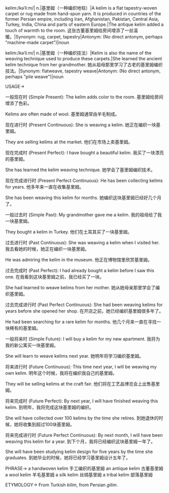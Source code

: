 kelim:/kəˈliːm/| n.|基里姆（一种编织地毯）|A kelim is a flat tapestry-woven carpet or rug made from hand-spun yarn. It is produced in countries of the former Persian empire, including Iran, Afghanistan, Pakistan, Central Asia, Turkey, India, China and parts of eastern Europe.|The antique kelim added a touch of warmth to the room. 这张古董基里姆给房间增添了一丝温暖。|Synonym: rug, carpet, tapestry|Antonym:  (No direct antonym, perhaps "machine-made carpet")|noun


kelim:/kəˈliːm/| n.|基里姆（一种编织技法）|Kelim is also the name of the weaving technique used to produce these carpets.|She learned the ancient kelim technique from her grandmother. 她从祖母那里学习了古老的基里姆编织技法。|Synonym: flatweave, tapestry weave|Antonym:  (No direct antonym, perhaps "pile weave")|noun



USAGE->

一般现在时 (Simple Present):
The kelim adds color to the room.  基里姆给房间增添了色彩。

Kelims are often made of wool. 基里姆通常由羊毛制成。


现在进行时 (Present Continuous):
She is weaving a kelim.  她正在编织一块基里姆。

They are selling kelims at the market. 他们在市场上卖基里姆。


现在完成时 (Present Perfect):
I have bought a beautiful kelim. 我买了一块漂亮的基里姆。

She has learned the kelim weaving technique. 她学会了基里姆编织技术。


现在完成进行时 (Present Perfect Continuous):
He has been collecting kelims for years. 他多年来一直在收集基里姆。

She has been weaving this kelim for months.  她编织这块基里姆已经好几个月了。


一般过去时 (Simple Past):
My grandmother gave me a kelim. 我的祖母给了我一块基里姆。

They bought a kelim in Turkey. 他们在土耳其买了一块基里姆。


过去进行时 (Past Continuous):
She was weaving a kelim when I visited her. 我去看她的时候，她正在编织一块基里姆。

He was admiring the kelim in the museum. 他正在博物馆里欣赏基里姆。


过去完成时 (Past Perfect):
I had already bought a kelim before I saw this one. 在我看到这块基里姆之前，我已经买了一块。

She had learned to weave kelims from her mother. 她从她母亲那里学会了编织基里姆。


过去完成进行时 (Past Perfect Continuous):
She had been weaving kelims for years before she opened her shop. 在开店之前，她已经编织基里姆很多年了。

He had been searching for a rare kelim for months. 他几个月来一直在寻找一块稀有的基里姆。


一般将来时 (Simple Future):
I will buy a kelim for my new apartment. 我将为我的新公寓买一块基里姆。

She will learn to weave kelims next year. 她明年将学习编织基里姆。


将来进行时 (Future Continuous):
This time next year, I will be weaving my own kelim. 明年这个时候，我将在编织我自己的基里姆。

They will be selling kelims at the craft fair. 他们将在工艺品博览会上出售基里姆。


将来完成时 (Future Perfect):
By next year, I will have finished weaving this kelim. 到明年，我将完成这块基里姆的编织。

She will have collected over 100 kelims by the time she retires. 到她退休的时候，她将收集到超过100块基里姆。


将来完成进行时 (Future Perfect Continuous):
By next month, I will have been weaving this kelim for a year. 到下个月，我将已经编织这块基里姆一年了。

She will have been studying kelim design for five years by the time she graduates. 到她毕业的时候，她将已经学习基里姆设计五年了。


PHRASE->
a handwoven kelim 手工编织的基里姆
an antique kelim 古董基里姆
a wool kelim 羊毛基里姆
a silk kelim 丝绸基里姆
a tribal kelim 部落基里姆


ETYMOLOGY->
From Turkish *kilim*, from Persian *gilim*.


